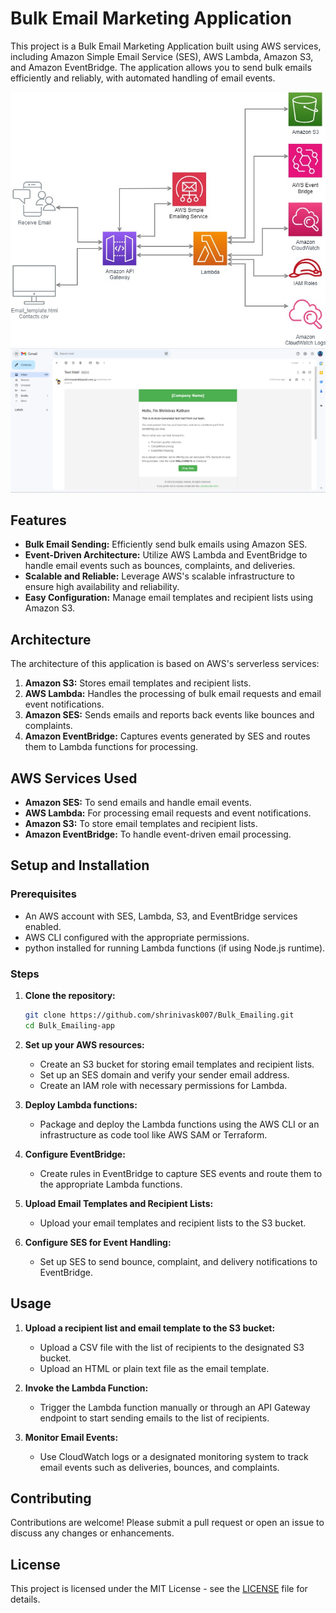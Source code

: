 # Bulk Email Marketing Application

This project is a Bulk Email Marketing Application built using AWS services, including Amazon Simple Email Service (SES), AWS Lambda, Amazon S3, and Amazon EventBridge. The application allows you to send bulk emails efficiently and reliably, with automated handling of email events.

![Architecture Diagram](Email_marketing.jpg)
![Architecture Diagram](email.png)

## Features

- **Bulk Email Sending:** Efficiently send bulk emails using Amazon SES.
- **Event-Driven Architecture:** Utilize AWS Lambda and EventBridge to handle email events such as bounces, complaints, and deliveries.
- **Scalable and Reliable:** Leverage AWS's scalable infrastructure to ensure high availability and reliability.
- **Easy Configuration:** Manage email templates and recipient lists using Amazon S3.

## Architecture

The architecture of this application is based on AWS's serverless services:

1. **Amazon S3:** Stores email templates and recipient lists.
2. **AWS Lambda:** Handles the processing of bulk email requests and email event notifications.
3. **Amazon SES:** Sends emails and reports back events like bounces and complaints.
4. **Amazon EventBridge:** Captures events generated by SES and routes them to Lambda functions for processing.



## AWS Services Used

- **Amazon SES:** To send emails and handle email events.
- **AWS Lambda:** For processing email requests and event notifications.
- **Amazon S3:** To store email templates and recipient lists.
- **Amazon EventBridge:** To handle event-driven email processing.

## Setup and Installation

### Prerequisites

- An AWS account with SES, Lambda, S3, and EventBridge services enabled.
- AWS CLI configured with the appropriate permissions.
- python installed for running Lambda functions (if using Node.js runtime).

### Steps

1. **Clone the repository:**

    ```bash
    git clone https://github.com/shrinivask007/Bulk_Emailing.git
    cd Bulk_Emailing-app
    ```

2. **Set up your AWS resources:**
   - Create an S3 bucket for storing email templates and recipient lists.
   - Set up an SES domain and verify your sender email address.
   - Create an IAM role with necessary permissions for Lambda.

3. **Deploy Lambda functions:**
   - Package and deploy the Lambda functions using the AWS CLI or an infrastructure as code tool like AWS SAM or Terraform.

4. **Configure EventBridge:**
   - Create rules in EventBridge to capture SES events and route them to the appropriate Lambda functions.

5. **Upload Email Templates and Recipient Lists:**
   - Upload your email templates and recipient lists to the S3 bucket.

6. **Configure SES for Event Handling:**
   - Set up SES to send bounce, complaint, and delivery notifications to EventBridge.

## Usage

1. **Upload a recipient list and email template to the S3 bucket:**
   - Upload a CSV file with the list of recipients to the designated S3 bucket.
   - Upload an HTML or plain text file as the email template.

2. **Invoke the Lambda Function:**
   - Trigger the Lambda function manually or through an API Gateway endpoint to start sending emails to the list of recipients.

3. **Monitor Email Events:**
   - Use CloudWatch logs or a designated monitoring system to track email events such as deliveries, bounces, and complaints.


## Contributing

Contributions are welcome! Please submit a pull request or open an issue to discuss any changes or enhancements.

## License

This project is licensed under the MIT License - see the [LICENSE](LICENSE) file for details.
